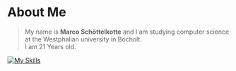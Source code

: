 # **About Me**

>My name is __Marco Schöttelkotte__ and I am studying computer science at the Westphalian university in Bocholt.\
>I am 21 Years old.


[![My Skills](https://skillicons.dev/icons?i=c,cpp,cs,dart,java,javascript,php,python,typescript,angular,dotnet,flutter,nodejs,html,css,sass,azure,docker,firebase,vite,materialui&theme=dark&perline=15)](https://skillicons.dev)
